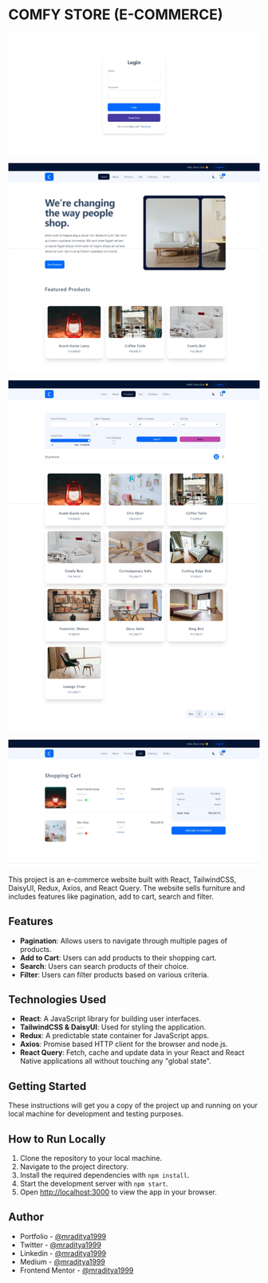 # COMFY STORE (E-COMMERCE)

[![Comfy Store](./design/comfy-store-01-login.jpeg)](https://react-comfy-store.netlify.app/)

[![Comfy Store](./design/comfy-store-03-Home.jpeg)](https://react-comfy-store.netlify.app/)

[![Comfy Store](./design/comfy-store-05-products.jpeg)](https://react-comfy-store.netlify.app/)

[![Comfy Store](./design/comfy-store-06-cart.jpeg)](https://react-comfy-store.netlify.app/)

This project is an e-commerce website built with React, TailwindCSS, DaisyUI, Redux, Axios, and React Query. The website sells furniture and includes features like pagination, add to cart, search and filter.

## Features

- **Pagination**: Allows users to navigate through multiple pages of products.
- **Add to Cart**: Users can add products to their shopping cart.
- **Search**: Users can search products of their choice.
- **Filter**: Users can filter products based on various criteria.

## Technologies Used

- **React**: A JavaScript library for building user interfaces.
- **TailwindCSS & DaisyUI**: Used for styling the application.
- **Redux**: A predictable state container for JavaScript apps.
- **Axios**: Promise based HTTP client for the browser and node.js.
- **React Query**: Fetch, cache and update data in your React and React Native applications all without touching any "global state".

## Getting Started

These instructions will get you a copy of the project up and running on your local machine for development and testing purposes.

## How to Run Locally

1. Clone the repository to your local machine.
2. Navigate to the project directory.
3. Install the required dependencies with `npm install`.
4. Start the development server with `npm start`.
5. Open [http://localhost:3000](http://localhost:3000) to view the app in your browser.

## Author

- Portfolio - [@mraditya1999](https://www.adityayadav.live)
- Twitter - [@mraditya1999](https://twitter.com/mraditya1999)
- Linkedin - [@mraditya1999](https://www.linkedin.com/in/mraditya1999/)
- Medium - [@mraditya1999](https://medium.com/@mraditya1999)
- Frontend Mentor - [@mraditya1999](https://www.frontendmentor.io/profile/Aditya-oss-creator)
